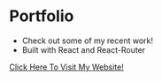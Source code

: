 # Portfolio

- Check out some of my recent work!
- Built with React and React-Router

[Click Here To Visit My Website!](https://benjaminhayek.herokuapp.com)
